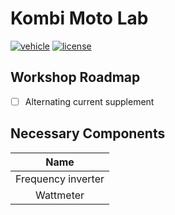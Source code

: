 Kombi Moto Lab 
==============
[![vehicle](https://img.shields.io/badge/vehicle-unknown-lightgrey)](#)
[![license](https://img.shields.io/github/license/rodrigodornelles/kombi-moto-lab)](https://github.com/RodrigoDornelles/kombi-moto-lab/blob/master/LICENSE.txt)

## Workshop Roadmap ##
- [ ] Alternating current supplement

## Necessary Components ##
| Name | 
| :--: |
| Frequency inverter |
| Wattmeter |
